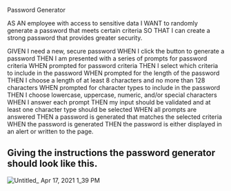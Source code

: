 Password Generator

AS AN employee with access to sensitive data
I WANT to randomly generate a password that meets certain criteria
SO THAT I can create a strong password that provides greater security.


GIVEN I need a new, secure password
WHEN I click the button to generate a password
THEN I am presented with a series of prompts for password criteria
WHEN prompted for password criteria
THEN I select which criteria to include in the password
WHEN prompted for the length of the password
THEN I choose a length of at least 8 characters and no more than 128 characters
WHEN prompted for character types to include in the password
THEN I choose lowercase, uppercase, numeric, and/or special characters
WHEN I answer each prompt
THEN my input should be validated and at least one character type should be selected
WHEN all prompts are answered
THEN a password is generated that matches the selected criteria
WHEN the password is generated
THEN the password is either displayed in an alert or written to the page.

## Giving the instructions the password generator should look like this.

![Untitled_ Apr 17, 2021 1_39 PM](https://user-images.githubusercontent.com/79770408/115121827-c2575400-9f82-11eb-86a0-ea87bced5016.gif)
